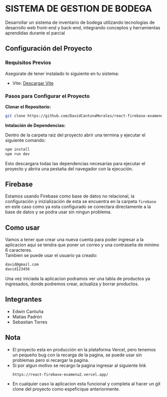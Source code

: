 # SISTEMA DE GESTION DE BODEGA

Desarrollar un sistema de inventario de bodega utilizando tecnologías de desarrollo web front-end y back-end, integrando conceptos y herramientas aprendidas durante el parcial

## Configuración del Proyecto

### Requisitos Previos
Asegúrate de tener instalado lo siguiente en tu sistema:

- Vite: [Descargar Vite](https://vitejs.dev/)

### Pasos para Configurar el Proyecto

**Clonar el Repositorio:**
   ```bash
   git clone https://github.com/DavidCantunaMorales/react-firebase-examenu2.git
   ```
**Intalación de Dependencias:**  

Dentro de la carpeta raiz del proyecto abrir una termina y ejecutar el siguiente comando:
   ```bash
   npm install
   npm run dev
   ```
Esto descargara todas las dependencias necesarias para ejecutar el proyecto y abrira una pestaña del navegador con la ejecución.

## Firebase
Estamos usando Firebase como base de datos no relacional, la configuración y inizialización de esta se encuentra en la carpeta `firebase` en este caso como ya esta configurado se conectara directamente a la base de datos y se podra usar sin ningun problema.

## Como usar
Vamos a tener que crear una nueva cuenta para poder ingresar a la aplicacion aqui se tendra que poner un correo y una contraseña de minimo 6 caracteres.  
Tambien se puede usar el usuario ya creado:
   ```bash
   david@gmail.com
   david123456
   ```
Una vez iniciada la aplicacion podramos ver una tabla de productos ya ingresados, donde podremos crear, actualiza y borrar productos.

## Integrantes
- Edwin Cantuña
- Matias Padrón
- Sebastian Torres

## Nota
- El proyecto esta en producción en la plataforma Vercel, pero tenemos un pequeño bug con la recarga de la pagina, se puede usar sin problemas pero si recargar la pagina.
- Si por algun motivo se recargo la pagina ingresar al siguiente link
   ```bash
   https://react-firebase-examenu2.vercel.app/
   ```
- En cualquier caso la aplicacion esta funcional y completa al hacer un git clone del proyecto como espeficique anteriormente.
